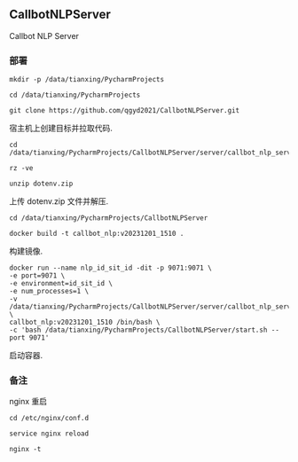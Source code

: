 ## CallbotNLPServer

Callbot NLP Server


### 部署

```text
mkdir -p /data/tianxing/PycharmProjects

cd /data/tianxing/PycharmProjects

git clone https://github.com/qgyd2021/CallbotNLPServer.git
```
宿主机上创建目标并拉取代码.

```text
cd /data/tianxing/PycharmProjects/CallbotNLPServer/server/callbot_nlp_server

rz -ve

unzip dotenv.zip
```
上传 dotenv.zip 文件并解压. 

```text
cd /data/tianxing/PycharmProjects/CallbotNLPServer

docker build -t callbot_nlp:v20231201_1510 .
```
构建镜像. 

```text
docker run --name nlp_id_sit_id -dit -p 9071:9071 \
-e port=9071 \
-e environment=id_sit_id \
-e num_processes=1 \
-v /data/tianxing/PycharmProjects/CallbotNLPServer/server/callbot_nlp_server/dotenv:/data/tianxing/PycharmProjects/CallbotNLPServer/server/callbot_nlp_server/dotenv \
callbot_nlp:v20231201_1510 /bin/bash \
-c 'bash /data/tianxing/PycharmProjects/CallbotNLPServer/start.sh --port 9071'

```
启动容器.


### 备注

nginx 重启
```text
cd /etc/nginx/conf.d

service nginx reload

nginx -t
```
